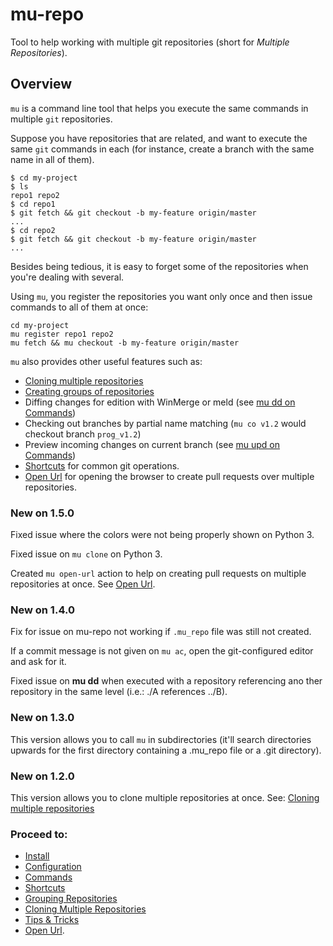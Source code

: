 mu-repo 
=========

Tool to help working with multiple git repositories
(short for *Multiple Repositories*).

Overview
--------

``mu`` is a command line tool that helps you execute the same commands in multiple ``git`` repositories.

Suppose you have repositories that are related, and want to execute the same ``git`` commands in each (for instance, create
a branch with the same name in all of them).


    $ cd my-project
    $ ls 
    repo1 repo2
    $ cd repo1
    $ git fetch && git checkout -b my-feature origin/master
    ...
    $ cd repo2
    $ git fetch && git checkout -b my-feature origin/master
    ...


Besides being tedious, it is easy to forget some of the repositories when you're dealing with several.

Using ``mu``, you register the repositories you want only once and then issue commands to all of them at once:

    cd my-project
    mu register repo1 repo2
    mu fetch && mu checkout -b my-feature origin/master


``mu`` also provides other useful features such as:

* [Cloning multiple repositories](cloning.md)
* [Creating groups of repositories](grouping.md)
* Diffing changes for edition with WinMerge or meld (see [mu dd on Commands](commands.md))
* Checking out branches by partial name matching (`mu co v1.2` would checkout branch `prog_v1.2`) 
* Preview incoming changes on current branch (see [mu upd on Commands](commands.md))
* [Shortcuts](shortcuts.md) for common git operations.
* [Open Url](open_url.md) for opening the browser to create pull requests over multiple repositories.

### New on 1.5.0

Fixed issue where the colors were not being properly shown on Python 3.

Fixed issue on `mu clone` on Python 3.

Created `mu open-url` action to help on creating pull requests on multiple repositories at once. See [Open Url](open_url.md).

### New on 1.4.0

Fix for issue on mu-repo not working if `.mu_repo` file was still not created.

If a commit message is not given on `mu ac`, open the git-configured editor and ask for it.

Fixed issue on **mu dd** when executed with a repository referencing ano ther repository in the same level (i.e.: ./A references ../B).

### New on 1.3.0

This version allows you to call `mu` in subdirectories (it'll search directories upwards for the first
directory containing a .mu_repo file or a .git directory).

### New on 1.2.0

This version allows you to clone multiple repositories at once. See:
[Cloning multiple repositories](cloning.md)

### Proceed to:

* [Install](install.md)
* [Configuration](config.md)
* [Commands](commands.md)
* [Shortcuts](shortcuts.md)
* [Grouping Repositories](grouping.md)
* [Cloning Multiple Repositories](cloning.md)
* [Tips & Tricks](tips_and_tricks.md)
* [Open Url](open_url.md).

